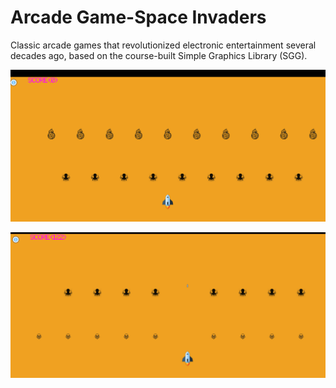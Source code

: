 # Arcade Game-Space Invaders

Classic arcade games that revolutionized electronic entertainment several decades ago, based on the course-built Simple Graphics Library (SGG).


![Space Invaders](Space.png "Space_Start")

![Space_Invaders2](arcade.png "Space_during_gameplay")
